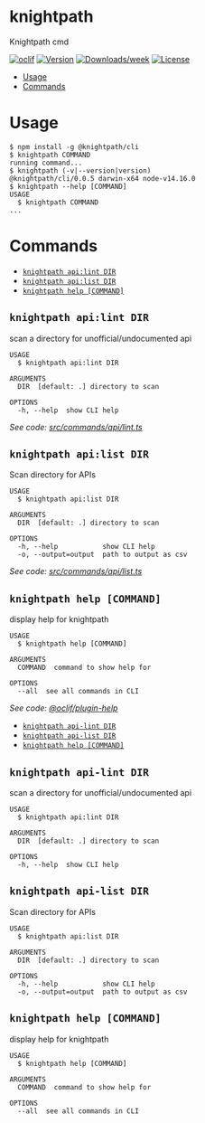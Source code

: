 knightpath
==========

Knightpath cmd

[![oclif](https://img.shields.io/badge/cli-oclif-brightgreen.svg)](https://oclif.io)
[![Version](https://img.shields.io/npm/v/@knightpath/cli.svg)](https://npmjs.org/package/@knightpath/cli)
[![Downloads/week](https://img.shields.io/npm/dw/@knightpath/cli.svg)](https://npmjs.org/package/@knightpath/cli)
[![License](https://img.shields.io/npm/l/@knightpath/cli.svg)](https://github.com/knightpath/cli/blob/master/package.json)

<!-- toc -->
* [Usage](#usage)
* [Commands](#commands)
<!-- tocstop -->
# Usage
<!-- usage -->
```sh-session
$ npm install -g @knightpath/cli
$ knightpath COMMAND
running command...
$ knightpath (-v|--version|version)
@knightpath/cli/0.0.5 darwin-x64 node-v14.16.0
$ knightpath --help [COMMAND]
USAGE
  $ knightpath COMMAND
...
```
<!-- usagestop -->
# Commands
<!-- commands -->
* [`knightpath api:lint DIR`](#knightpath-apilint-dir)
* [`knightpath api:list DIR`](#knightpath-apilist-dir)
* [`knightpath help [COMMAND]`](#knightpath-help-command)

## `knightpath api:lint DIR`

scan a directory for unofficial/undocumented api

```
USAGE
  $ knightpath api:lint DIR

ARGUMENTS
  DIR  [default: .] directory to scan

OPTIONS
  -h, --help  show CLI help
```

_See code: [src/commands/api/lint.ts](https://github.com/knightpath/cli/blob/v0.0.5/src/commands/api/lint.ts)_

## `knightpath api:list DIR`

Scan directory for APIs

```
USAGE
  $ knightpath api:list DIR

ARGUMENTS
  DIR  [default: .] directory to scan

OPTIONS
  -h, --help           show CLI help
  -o, --output=output  path to output as csv
```

_See code: [src/commands/api/list.ts](https://github.com/knightpath/cli/blob/v0.0.5/src/commands/api/list.ts)_

## `knightpath help [COMMAND]`

display help for knightpath

```
USAGE
  $ knightpath help [COMMAND]

ARGUMENTS
  COMMAND  command to show help for

OPTIONS
  --all  see all commands in CLI
```

_See code: [@oclif/plugin-help](https://github.com/oclif/plugin-help/blob/v3.2.3/src/commands/help.ts)_
<!-- commandsstop -->
* [`knightpath api-lint DIR`](#knightpath-api-lint-dir)
* [`knightpath api-list DIR`](#knightpath-api-list-dir)
* [`knightpath help [COMMAND]`](#knightpath-help-command)

## `knightpath api-lint DIR`

scan a directory for unofficial/undocumented api

```
USAGE
  $ knightpath api:lint DIR

ARGUMENTS
  DIR  [default: .] directory to scan

OPTIONS
  -h, --help  show CLI help
```


## `knightpath api-list DIR`

Scan directory for APIs

```
USAGE
  $ knightpath api:list DIR

ARGUMENTS
  DIR  [default: .] directory to scan

OPTIONS
  -h, --help           show CLI help
  -o, --output=output  path to output as csv
```


## `knightpath help [COMMAND]`

display help for knightpath

```
USAGE
  $ knightpath help [COMMAND]

ARGUMENTS
  COMMAND  command to show help for

OPTIONS
  --all  see all commands in CLI
```
